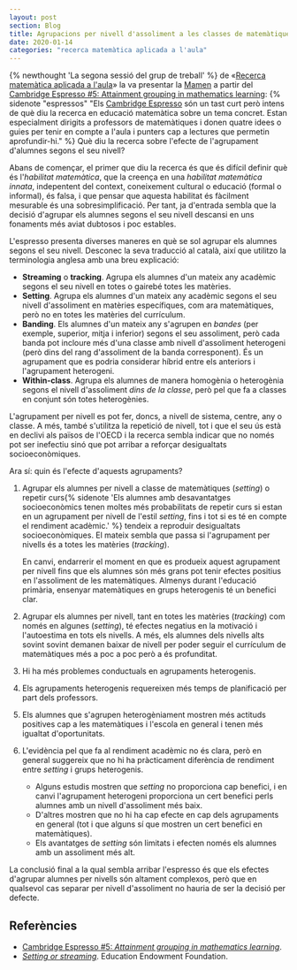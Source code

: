 ```yaml
---
layout: post
section: Blog
title: Agrupacions per nivell d'assoliment a les classes de matemàtiques
date: 2020-01-14
categories: "recerca matemàtica aplicada a l'aula"
---
```


{% newthought 'La segona sessió del grup de treball' %} de
«[Recerca matemàtica aplicada a l'aula](http://mcuquet.github.io/Blog/2019/12/07/Recerca-matem%C3%A0tica-aplicada-a-l'aula)»
la va presentar la [Mamen](https://twitter.com/navio_mamen) a partir del
[Cambridge Espresso #5: Attainment grouping in mathematics learning](https://www.cambridgemaths.org/espresso/view/attainment-grouping-in-mathematics-learning/):
{% sidenote "espressos" "Els [Cambridge Espresso](https://www.cambridgemaths.org/espresso/)
són un tast curt però intens de què diu la recerca en educació matemàtica sobre
un tema concret. Estan especialment dirigits a professors de matemàtiques i
donen quatre idees o guies per tenir en compte a l'aula i punters cap a
lectures que permetin aprofundir-hi." %}
Què diu la recerca sobre l'efecte de l'agrupament d'alumnes segons el
seu nivell?

Abans de començar, el primer que diu la recerca és que és difícil definir què
és l'_habilitat matemàtica_, que la creença en una _habilitat matemàtica
innata_, indepentent del context, coneixement cultural o educació (formal o
informal), és falsa, i que pensar que aquesta habilitat és fàcilment mesurable
és una sobresimplificació. Per tant, ja d'entrada sembla que la decisió
d'agrupar els alumnes segons el seu nivell descansi en uns fonaments més aviat
dubtosos i poc estables.

L'espresso presenta diverses maneres en què se sol agrupar els alumnes segons
el seu nivell. Desconec la seva traducció al català, així que utilitzo la
terminologia anglesa amb una breu explicació:

- **Streaming** o **tracking**. Agrupa els alumnes d'un mateix any acadèmic
  segons el seu nivell en totes o gairebé totes les matèries.
- **Setting**. Agrupa els alumnes d'un mateix any acadèmic segons el seu nivell
  d'assoliment en matèries específiques, com ara matemàtiques, però no en
  totes les matèries del currículum.
- **Banding**. Els alumnes d'un mateix any s'agrupen en _bandes_ (per exemple,
  superior, mitja i inferior) segons el seu assoliment, però cada banda pot
  incloure més d'una classe amb nivell d'assoliment heterogeni (però dins del
  rang d'assoliment de la banda corresponent). És un agrupament que es podria
  considerar híbrid entre els anteriors i l'agrupament heterogeni.
- **Within-class**. Agrupa els alumnes de manera homogènia o heterogènia
  segons el nivell d'assoliment _dins de la classe_, però pel que fa a classes
  en conjunt són totes heterogènies.

L'agrupament per nivell es pot fer, doncs, a nivell de sistema, centre, any o
classe. A més, també s'utilitza la repetició de nivell, tot i que el seu ús
està en declivi als països de l'OECD i la recerca sembla indicar que no només
pot ser inefectiu sinó que pot arribar a reforçar desigualtats
socioeconòmiques.

Ara sí: quin és l'efecte d'aquests agrupaments?

1. Agrupar els alumnes per nivell a classe de matemàtiques (_setting_) o
   repetir curs{% sidenote 'Els alumnes amb desavantatges socioeconòmics tenen
   moltes més probabilitats de repetir curs si estan en un agrupament per
   nivell de l'estil _setting_, fins i tot si es té en compte el rendiment
   acadèmic.' %} tendeix a reproduir desigualtats socioeconòmiques. El mateix
   sembla que passa si l'agrupament per nivells és a totes les matèries
   (_tracking_).

   En canvi, endarrerir el moment en que es produeix aquest agrupament per
   nivell fins que els alumnes són més grans pot tenir efectes positius en
   l'assoliment de les matemàtiques. Almenys durant l'educació primària,
   ensenyar matemàtiques en grups heterogenis té un benefici clar.

2. Agrupar els alumnes per nivell, tant en totes les matèries (_tracking_) com
   només en algunes (_setting_), té efectes negatius en la motivació i
   l'autoestima en tots els nivells. A més, els alumnes dels nivells alts
   sovint sovint demanen baixar de nivell per poder seguir el currículum de
   matemàtiques més a poc a poc però a és profunditat.

3. Hi ha més problemes conductuals en agrupaments heterogenis.

4. Els agrupaments heterogenis requereixen més temps de planificació per part
   dels professors.

5. Els alumnes que s'agrupen heterogèniament mostren més actituds positives
   cap a les matemàtiques i l'escola en general i tenen més igualtat
   d'oportunitats.

6. L'evidència pel que fa al rendiment acadèmic no és clara, però en general
   suggereix que no hi ha pràcticament diferència de rendiment entre _setting_
   i grups heterogenis.
   - Alguns estudis mostren que _setting_ no proporciona cap benefici, i en
     canvi l'agrupament heterogeni proporciona un cert benefici perls alumnes
     amb un nivell d'assoliment més baix.
   - D'altres mostren que no hi ha cap efecte en cap dels agrupaments en
     general (tot i que alguns sí que mostren un cert benefici en
     matemàtiques).
   - Els avantatges de _setting_ són limitats i efecten només els alumnes amb
     un assoliment més alt.

La conclusió final a la qual sembla arribar l'espresso és que els efectes
d'agrupar alumnes per nivells són altament complexos, però que en qualsevol
cas separar per nivell d'assoliment no hauria de ser la decisió per defecte.

## Referències

- [Cambridge Espresso #5: _Attainment grouping in mathematics learning_](https://www.cambridgemaths.org/espresso/view/attainment-grouping-in-mathematics-learning/).
- _[Setting or streaming](https://educationendowmentfoundation.org.uk/evidence-summaries/teaching-learning-toolkit/setting-or-streaming/)_. Education Endowment Foundation.

